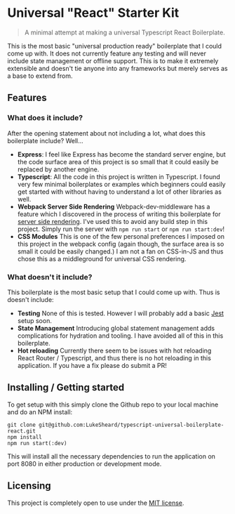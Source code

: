 # Universal "React" Starter Kit
> A minimal attempt at making a universal Typescript React Boilerplate. 

This is the most basic "universal production ready" boilerplate that I could come up with. It does not currently feature any testing and will never include state management or offline support. This is to make it extremely extensible and doesn't tie anyone into any frameworks but merely serves as a base to extend from. 

## Features

### What does it include?
After the opening statement about not including a lot, what does this boilerplate include? Well... 

- **Express**: I feel like Express has become the standard server engine, but the code surface area of this project is so small that it could easily be replaced by another engine. 
- **Typescript**: All the code in this project is written in Typescript. I found very few minimal boilerplates or examples which beginners could easily get started with without having to understand a lot of other libraries as well. 
- **Webpack Server Side Rendering** Webpack-dev-middleware has a feature which I discovered in the process of writing this boilerplate for [server side rendering](https://github.com/webpack/webpack-dev-middleware#server-side-rendering). I've used this to avoid any build step in this project. Simply run the server with `npm run start` or `npm run start:dev`! 
- **CSS Modules** This is one of the few personal preferences I imposed on this project in the webpack config (again though, the surface area is so small it could be easily changed.) I am not a fan on CSS-in-JS and thus chose this as a middleground for universal CSS rendering. 

### What doesn't it include?
This boilerplate is the most basic setup that I could come up with. Thus is doesn't include:

- **Testing** None of this is tested. However I will probably add a basic [Jest](http://facebook.github.io/jest/) setup soon. 
- **State Management** Introducing global statement management adds complications for hydration and tooling. I have avoided all of this in this boilerplate. 
- **Hot reloading** Currently there seem to be issues with hot reloading React Router / Typescript, and thus there is no hot reloading in this application. If you have a fix please do submit a PR! 

## Installing / Getting started

To get setup with this simply clone the Github repo to your local machine and do an NPM install:

```shell
git clone git@github.com:LukeSheard/typescript-universal-boilerplate-react.git
npm install
npm run start(:dev)
```

This will install all the necessary dependencies to run the application on port 8080 in either production or development mode.

## Licensing

This project is completely open to use under the [MIT license](https://github.com/LukeSheard/typescript-universal-boilerplate-react/blob/master/LICENSE).